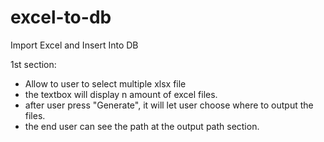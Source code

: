 # excel-to-db
Import Excel and Insert Into DB

1st section:
- Allow to user to select multiple xlsx file
- the textbox will display n amount of excel files.
- after user press "Generate", it will let user choose where to output the files.
- the end user can see the path at the output path section.
